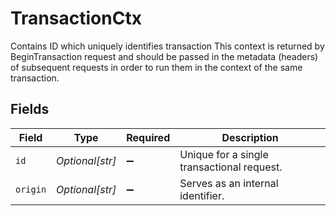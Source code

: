 # TransactionCtx

Contains ID which uniquely identifies transaction This context is returned by BeginTransaction request and should be passed in the metadata (headers) of subsequent requests in order to run them in the context of the same transaction.


## Fields

| Field                                      | Type                                       | Required                                   | Description                                |
| ------------------------------------------ | ------------------------------------------ | ------------------------------------------ | ------------------------------------------ |
| `id`                                       | *Optional[str]*                            | :heavy_minus_sign:                         | Unique for a single transactional request. |
| `origin`                                   | *Optional[str]*                            | :heavy_minus_sign:                         | Serves as an internal identifier.          |